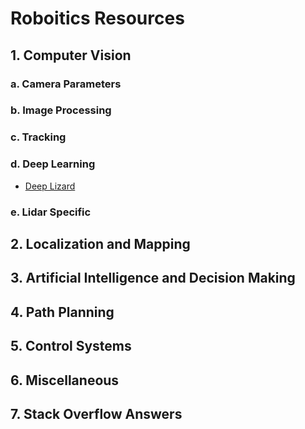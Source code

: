 # Roboitics Resources

## 1. Computer Vision

### a. Camera Parameters

### b. Image Processing

### c. Tracking

### d. Deep Learning
* [Deep Lizard](deeplizard.com)

### e. Lidar Specific


## 2. Localization and Mapping


## 3. Artificial Intelligence and Decision Making


## 4. Path Planning


## 5. Control Systems



## 6. Miscellaneous


## 7. Stack Overflow Answers

